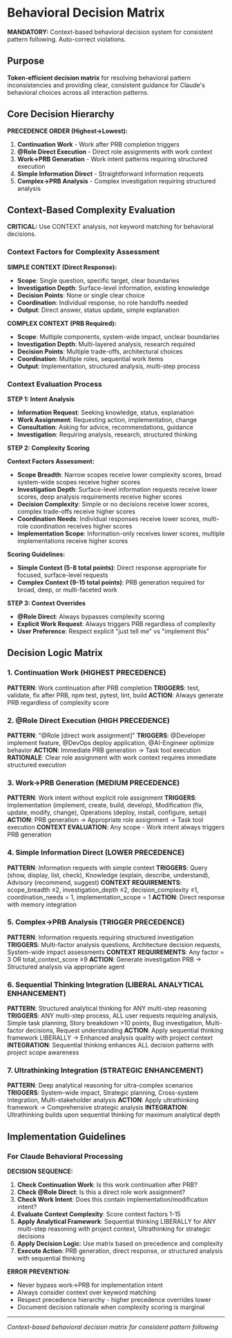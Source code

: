 # Behavioral Decision Matrix

**MANDATORY:** Context-based behavioral decision system for consistent pattern following. Auto-correct violations.

## Purpose

**Token-efficient decision matrix** for resolving behavioral pattern inconsistencies and providing clear, consistent guidance for Claude's behavioral choices across all interaction patterns.

## Core Decision Hierarchy

**PRECEDENCE ORDER (Highest→Lowest):**
1. **Continuation Work** - Work after PRB completion triggers
2. **@Role Direct Execution** - Direct role assignments with work context
3. **Work→PRB Generation** - Work intent patterns requiring structured execution
4. **Simple Information Direct** - Straightforward information requests
5. **Complex→PRB Analysis** - Complex investigation requiring structured analysis

## Context-Based Complexity Evaluation

**CRITICAL:** Use CONTEXT analysis, not keyword matching for behavioral decisions.

### Context Factors for Complexity Assessment

**SIMPLE CONTEXT (Direct Response):**
- **Scope**: Single question, specific target, clear boundaries
- **Investigation Depth**: Surface-level information, existing knowledge
- **Decision Points**: None or single clear choice
- **Coordination**: Individual response, no role handoffs needed
- **Output**: Direct answer, status update, simple explanation

**COMPLEX CONTEXT (PRB Required):**
- **Scope**: Multiple components, system-wide impact, unclear boundaries
- **Investigation Depth**: Multi-layered analysis, research required
- **Decision Points**: Multiple trade-offs, architectural choices
- **Coordination**: Multiple roles, sequential work items
- **Output**: Implementation, structured analysis, multi-step process

### Context Evaluation Process

**STEP 1: Intent Analysis**
- **Information Request**: Seeking knowledge, status, explanation
- **Work Assignment**: Requesting action, implementation, change
- **Consultation**: Asking for advice, recommendations, guidance
- **Investigation**: Requiring analysis, research, structured thinking

**STEP 2: Complexity Scoring**

**Context Factors Assessment:**
- **Scope Breadth**: Narrow scopes receive lower complexity scores, broad system-wide scopes receive higher scores
- **Investigation Depth**: Surface-level information requests receive lower scores, deep analysis requirements receive higher scores
- **Decision Complexity**: Simple or no decisions receive lower scores, complex trade-offs receive higher scores
- **Coordination Needs**: Individual responses receive lower scores, multi-role coordination receives higher scores
- **Implementation Scope**: Information-only receives lower scores, multiple implementations receive higher scores

**Scoring Guidelines:**
- **Simple Context (5-8 total points)**: Direct response appropriate for focused, surface-level requests
- **Complex Context (9-15 total points)**: PRB generation required for broad, deep, or multi-faceted work

**STEP 3: Context Overrides**
- **@Role Direct**: Always bypasses complexity scoring
- **Explicit Work Request**: Always triggers PRB regardless of complexity
- **User Preference**: Respect explicit "just tell me" vs "implement this"

## Decision Logic Matrix

### 1. Continuation Work (HIGHEST PRECEDENCE)
**PATTERN**: Work continuation after PRB completion
**TRIGGERS**: test, validate, fix after PRB, npm test, pytest, lint, build
**ACTION**: Always generate PRB regardless of complexity score

### 2. @Role Direct Execution (HIGH PRECEDENCE)
**PATTERN**: "@Role [direct work assignment]"
**TRIGGERS**: @Developer implement feature, @DevOps deploy application, @AI-Engineer optimize behavior
**ACTION**: Immediate PRB generation → Task tool execution
**RATIONALE**: Clear role assignment with work context requires immediate structured execution

### 3. Work→PRB Generation (MEDIUM PRECEDENCE)
**PATTERN**: Work intent without explicit role assignment
**TRIGGERS**: Implementation (implement, create, build, develop), Modification (fix, update, modify, change), Operations (deploy, install, configure, setup)
**ACTION**: PRB generation → Appropriate role assignment → Task tool execution
**CONTEXT EVALUATION**: Any scope - Work intent always triggers PRB generation

### 4. Simple Information Direct (LOWER PRECEDENCE)
**PATTERN**: Information requests with simple context
**TRIGGERS**: Query (show, display, list, check), Knowledge (explain, describe, understand), Advisory (recommend, suggest)
**CONTEXT REQUIREMENTS**: scope_breadth ≤2, investigation_depth ≤2, decision_complexity ≤1, coordination_needs = 1, implementation_scope = 1
**ACTION**: Direct response with memory integration

### 5. Complex→PRB Analysis (TRIGGER PRECEDENCE)
**PATTERN**: Information requests requiring structured investigation
**TRIGGERS**: Multi-factor analysis questions, Architecture decision requests, System-wide impact assessments
**CONTEXT REQUIREMENTS**: Any factor = 3 OR total_context_score ≥9
**ACTION**: Generate investigation PRB → Structured analysis via appropriate agent

### 6. Sequential Thinking Integration (LIBERAL ANALYTICAL ENHANCEMENT)
**PATTERN**: Structured analytical thinking for ANY multi-step reasoning
**TRIGGERS**: ANY multi-step process, ALL user requests requiring analysis, Simple task planning, Story breakdown >10 points, Bug investigation, Multi-factor decisions, Request understanding
**ACTION**: Apply sequential thinking framework LIBERALLY → Enhanced analysis quality with project context
**INTEGRATION**: Sequential thinking enhances ALL decision patterns with project scope awareness

### 7. Ultrathinking Integration (STRATEGIC ENHANCEMENT) 
**PATTERN**: Deep analytical reasoning for ultra-complex scenarios
**TRIGGERS**: System-wide impact, Strategic planning, Cross-system integration, Multi-stakeholder analysis
**ACTION**: Apply ultrathinking framework → Comprehensive strategic analysis
**INTEGRATION**: Ultrathinking builds upon sequential thinking for maximum analytical depth

## Implementation Guidelines

### For Claude Behavioral Processing

**DECISION SEQUENCE:**
1. **Check Continuation Work**: Is this work continuation after PRB?
2. **Check @Role Direct**: Is this a direct role work assignment?
3. **Check Work Intent**: Does this contain implementation/modification intent?
4. **Evaluate Context Complexity**: Score context factors 1-15
5. **Apply Analytical Framework**: Sequential thinking LIBERALLY for ANY multi-step reasoning with project context, Ultrathinking for strategic decisions
6. **Apply Decision Logic**: Use matrix based on precedence and complexity
7. **Execute Action**: PRB generation, direct response, or structured analysis with sequential thinking

**ERROR PREVENTION:**
- Never bypass work→PRB for implementation intent
- Always consider context over keyword matching
- Respect precedence hierarchy - higher precedence overrides lower
- Document decision rationale when complexity scoring is marginal

---
*Context-based behavioral decision matrix for consistent pattern following*
